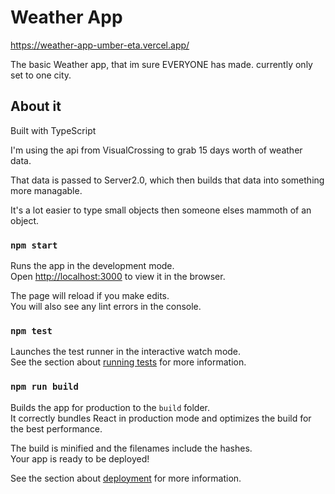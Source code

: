 # Weather App

https://weather-app-umber-eta.vercel.app/

The basic Weather app, that im sure EVERYONE has made.
currently only set to one city.
## About it

 Built with TypeScript

 I'm using the api from VisualCrossing to grab 15 days worth of weather data.
 
 That data is passed to Server2.0, which then builds that data into something more managable.
 
 It's a lot easier to type small objects then someone elses mammoth of an object.

### `npm start`

Runs the app in the development mode.\
Open [http://localhost:3000](http://localhost:3000) to view it in the browser.

The page will reload if you make edits.\
You will also see any lint errors in the console.

### `npm test`

Launches the test runner in the interactive watch mode.\
See the section about [running tests](https://facebook.github.io/create-react-app/docs/running-tests) for more information.

### `npm run build`

Builds the app for production to the `build` folder.\
It correctly bundles React in production mode and optimizes the build for the best performance.

The build is minified and the filenames include the hashes.\
Your app is ready to be deployed!

See the section about [deployment](https://facebook.github.io/create-react-app/docs/deployment) for more information.
